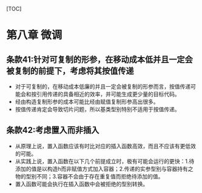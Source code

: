 [TOC]

# 第八章 微调

## 条款41:针对可复制的形参，在移动成本低并且一定会被复制的前提下，考虑将其按值传递
- 对于可复制的，在移动成本低廉的并且一定会被复制的形参而言，按值传递可能会和按引用传递的具备相近的效率，并可能生成更少量的目标代码。
- 经由构造复制形参的成本可能比经由赋值复制形参高出很多。
- 按值传递肯定会导致切片问题，所以基类型别特别不适用于按值传递。



## 条款42:考虑置入而非插入
- 从原理上说，置入函数应该有时比对应的插入函数高效，而且不应该有更低效的可能。
- 从实践上说，置入函数在以下几个前提成立时，极有可能会运行的更快：1.待添加的值是以构造h而非赋值方式加入容器；2.传递的实参型别与容器持有之物的型别不同；3.容器不会由于存在重复值而拒绝待添加的值。
- 置入函数可能会执行在插入函数中会被拒绝的型别转换。

